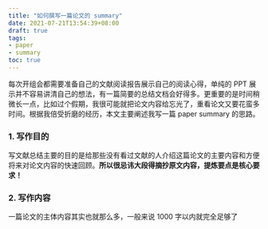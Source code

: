 ```yaml
---
title: "如何撰写一篇论文的 summary"
date: 2021-07-21T13:54:39+08:00
draft: true
tags:
- paper
- summary
toc: true
---
```


每次开组会都需要准备自己的文献阅读报告展示自己的阅读心得，单纯的 PPT 展示并不容易讲清自己的想法，有一篇简要的总结文档会好得多。更重要的是时间稍微长一点，比如过个假期，我很可能就把论文内容给忘光了，重看论文又要花蛮多时间。根据我倍受折磨的经历，本文主要阐述我写一篇 paper summary 的思路。

<!--more-->

### 1. 写作目的

写文献总结主要的目的是给那些没有看过文献的人介绍这篇论文的主要内容和方便将来对论文内容的快速回顾。**所以很忌讳大段得摘抄原文内容，提炼要点是核心要求！** 

### 2. 写作内容

一篇论文的主体内容其实也就那么多，一般来说 1000 字以内就完全足够了
